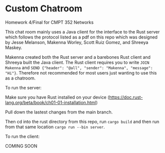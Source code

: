 # Custom Chatroom
Homework 4/Final for CMPT 352 Networks

This chat room mainly uses a Java client for the interface to the Rust server which follows the protocol listed as a pdf on this repo which was designed by Jesse Melanson, Makenna Worley, Scott Ruiz Gomez, and Shreeya Maskey.

Makenna created both the Rust server and a barebones Rust client and Shreeya built the Java client. The Rust client requires you to write ```JOIN Makenna``` and ```SEND {"header": "@all", "sender": "Makenna", "message": "Hi"}```. Therefore not recommended for most users just wanting to use this as a chatroom.

To run the server:

Make sure you have Rust installed on your device (https://doc.rust-lang.org/beta/book/ch01-01-installation.html)

Pull down the lastest changes from the main branch.

Then cd into the rust directory from this repo, run ```cargo build``` and then run from that same location ```cargo run --bin server```.

To run the client:

COMING SOON